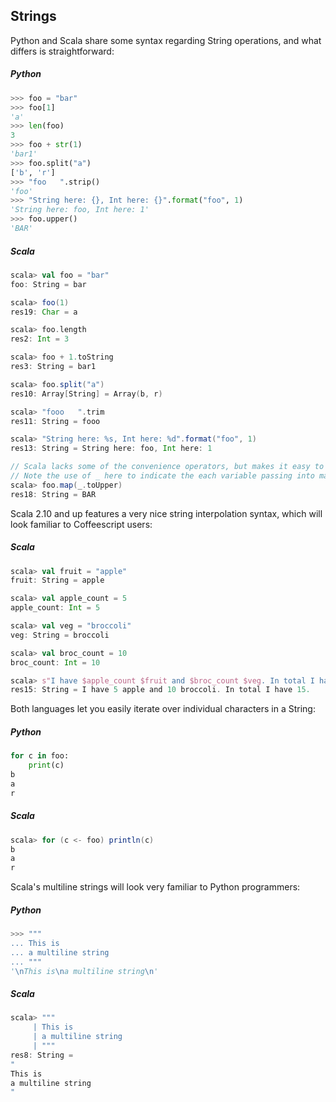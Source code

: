 Strings
-------

Python and Scala share some syntax regarding String operations, and what differs is straightforward:

##### Python
```python
>>> foo = "bar"
>>> foo[1]
'a'
>>> len(foo)
3
>>> foo + str(1)
'bar1'
>>> foo.split("a")
['b', 'r']
>>> "foo   ".strip()
'foo'
>>> "String here: {}, Int here: {}".format("foo", 1)
'String here: foo, Int here: 1'
>>> foo.upper()
'BAR'
```

##### Scala
```scala
scala> val foo = "bar"
foo: String = bar

scala> foo(1)
res19: Char = a

scala> foo.length
res2: Int = 3

scala> foo + 1.toString
res3: String = bar1

scala> foo.split("a")
res10: Array[String] = Array(b, r)

scala> "fooo   ".trim
res11: String = fooo

scala> "String here: %s, Int here: %d".format("foo", 1)
res13: String = String here: foo, Int here: 1

// Scala lacks some of the convenience operators, but makes it easy to map over strings
// Note the use of _ here to indicate the each variable passing into map.
scala> foo.map(_.toUpper)
res18: String = BAR
```

Scala 2.10 and up features a very nice string interpolation syntax, which will look familiar to Coffeescript users:

##### Scala
```scala
scala> val fruit = "apple"
fruit: String = apple

scala> val apple_count = 5
apple_count: Int = 5

scala> val veg = "broccoli"
veg: String = broccoli

scala> val broc_count = 10
broc_count: Int = 10

scala> s"I have $apple_count $fruit and $broc_count $veg. In total I have ${apple_count + broc_count}."
res15: String = I have 5 apple and 10 broccoli. In total I have 15.
```

Both languages let you easily iterate over individual characters in a String:

##### Python
```python
for c in foo:
    print(c)
b
a
r
```

##### Scala
```scala
scala> for (c <- foo) println(c)
b
a
r
```

Scala's multiline strings will look very familiar to Python programmers:

##### Python
```python
>>> """
... This is
... a multiline string
... """
'\nThis is\na multiline string\n'
```

##### Scala
```scala
scala> """
     | This is
     | a multiline string
     | """
res8: String =
"
This is
a multiline string
"
```
